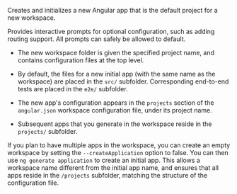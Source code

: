Creates and initializes a new Angular app that is the default project for a new workspace.

Provides interactive prompts for optional configuration, such as adding routing support.
All prompts can safely be allowed to default.

* The new workspace folder is given the specified project name, and contains configuration files at the top level.

* By default, the files for a new initial app (with the same name as the workspace) are placed in the `src/` subfolder. Corresponding end-to-end tests are placed in the `e2e/` subfolder.

* The new app's configuration appears in the `projects` section of the `angular.json` workspace configuration file, under its project name.

* Subsequent apps that you generate in the workspace reside in the `projects/` subfolder.

If you plan to have multiple apps in the workspace, you can create an empty workspace by setting the `--createApplication` option to false.
You can then use `ng generate application` to create an initial app.
This allows a workspace name different from the initial app name, and ensures that all apps reside in the `/projects` subfolder, matching the structure of the configuration file.